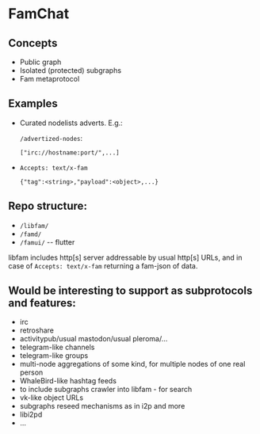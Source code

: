 # FamChat

## Concepts

 * Public graph
 * Isolated (protected) subgraphs
 * Fam metaprotocol
 
## Examples

 * Curated nodelists adverts. E.g.:
 
    `/advertized-nodes`:
    
    `["irc://hostname:port/",...]`
    
 * `Accepts: text/x-fam`
 
    `{"tag":<string>,"payload":<object>,...}`

## Repo structure:

  * `/libfam/`
  * `/famd/`
  * `/famui/` -- flutter
  
  libfam includes http[s] server addressable by usual http[s] URLs, and in case of `Accepts: text/x-fam` returning a fam-json of data.

## Would be interesting to support as subprotocols and features:

 * irc
 * retroshare
 * activitypub/usual mastodon/usual pleroma/...
 * telegram-like channels
 * telegram-like groups
 * multi-node aggregations of some kind, for multiple nodes of one real person
 * WhaleBird-like hashtag feeds
 * to include subgraphs crawler into libfam - for search
 * vk-like object URLs
 * subgraphs reseed mechanisms as in i2p and more
 * libi2pd
 * ...
